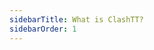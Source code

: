 ```yaml
---
sidebarTitle: What is ClashTT?
sidebarOrder: 1
---
```


<!-- This file is used as a dummy sidebar item that always links to / -->
